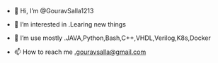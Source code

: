 - 👋 Hi, I’m @GouravSalla1213
- 👀 I’m interested in .Learing new things
- 🌱 I’m use mostly .JAVA,Python,Bash,C++,VHDL,Verilog,K8s,Docker

- 📫 How to reach me .gouravsalla@gmail.com

<!---
GouravSalla1213/GouravSalla1213 is a ✨ special ✨ repository because its `README.md` (this file) appears on your GitHub profile.
You can click the Preview link to take a look at your changes.
--->
